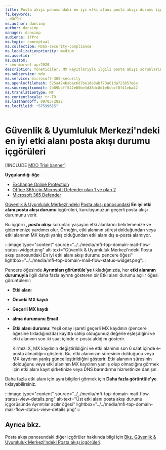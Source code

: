 ```yaml
---
title: Posta akışı panosundaki en iyi etki alanı posta akışı durumu içgörüleri
f1.keywords:
- NOCSH
ms.author: dansimp
author: dansimp
manager: dansimp
audience: ITPro
ms.topic: conceptual
ms.collection: M365-security-compliance
ms.localizationpriority: medium
ms.assetid: ''
ms.custom:
- seo-marvel-apr2020
description: Yöneticiler, MX kayıtlarıyla ilgili posta akışı sorunlarını gidermek için Güvenlik & Uyumluluk Merkezi'ndeki Posta akışı panosundaki En iyi etki alanı posta akışı durumu içgörülerini kullanmayı öğrenebilir.
ms.subservice: mdo
ms.service: microsoft-365-security
ms.openlocfilehash: 525a424babac6d7be1da0abf73a61da723857e8e
ms.sourcegitcommit: 2b89bcff547e00be3d38dc8d1e6cbcf8f41eba42
ms.translationtype: MT
ms.contentlocale: tr-TR
ms.lasthandoff: 09/03/2022
ms.locfileid: "67599615"
---
```

# <a name="top-domain-mail-flow-status-insight-in-the-security--compliance-center"></a>Güvenlik & Uyumluluk Merkezi'ndeki en iyi etki alanı posta akışı durumu içgörüleri

[!INCLUDE [MDO Trial banner](../includes/mdo-trial-banner.md)]

**Uygulandığı öğe**
- [Exchange Online Protection](exchange-online-protection-overview.md)
- [Office 365 için Microsoft Defender plan 1 ve plan 2](defender-for-office-365.md)
- [Microsoft 365 Defender](../defender/microsoft-365-defender.md)

[Güvenlik & Uyumluluk Merkezi'ndeki](https://protection.office.com) [Posta akışı panosundaki](mail-flow-insights-v2.md) **En iyi etki alanı posta akışı durumu** içgörüleri, kuruluşunuzun geçerli posta akışı durumunu verir.

Bu içgörü ***, posta akışı*** sorunları yaşayan etki alanlarını belirlemenize ve gidermenize yardımcı olur. Örneğin, etki alanının süresi dolduğundan veya etki alanının MX kaydı yanlış olduğundan etki alanı dış e-posta alamıyor.

:::image type="content" source="../../media/mfi-top-domain-mail-flow-status-widget.png" alt-text="Güvenlik & Uyumluluk Merkezi'ndeki Posta akışı panosundaki En iyi etki alanı akışı durumu pencere öğesi" lightbox="../../media/mfi-top-domain-mail-flow-status-widget.png":::

Pencere öğesinde **Ayrıntıları görüntüle'ye** tıkladığınızda, her **etki alanının durumuyla** ilgili daha fazla ayrıntı gösteren bir Etki alanı durumu açılır öğesi görüntülenir:

- **Etki alanı**
- **Önceki MX kaydı**
- **Geçerli MX kaydı**
- **alma durumunu Email**
- **Etki alanı durumu**: Yeşil onay işareti geçerli MX kaydının (pencere öğesine tıkladığınızda) kayıtta sahip olduğumuz değerle eşleşdiğini ve etki alanının son iki saat içinde e-posta aldığını gösterir.

  Kırmızı X, MX kaydının değiştirildiğini ve etki alanının son 6 saat içinde e-posta almadığını gösterir. Bu, etki alanınızın süresinin dolduğunu veya MX kaydının yanlış güncelleştirildiğini gösterir. Etki alanının süresinin dolduğunu veya etki alanının MX kaydının yanlış olup olmadığını görmek için etki alanı kayıt şirketinize veya DNS barındırma hizmetinize danışın.

Daha fazla etki alanı için aynı bilgileri görmek için **Daha fazla görüntüle'ye** tıklayabilirsiniz.

:::image type="content" source="../../media/mfi-top-domain-mail-flow-status-view-details.png" alt-text="Üst etki alanı posta akışı durumu içgörüsünde Ayrıntılar açılır öğesi" lightbox="../../media/mfi-top-domain-mail-flow-status-view-details.png":::

## <a name="see-also"></a>Ayrıca bkz.

Posta akışı panosundaki diğer içgörüler hakkında bilgi için [Bkz. Güvenlik & Uyumluluk Merkezi'ndeki Posta akışı içgörüleri](mail-flow-insights-v2.md).
